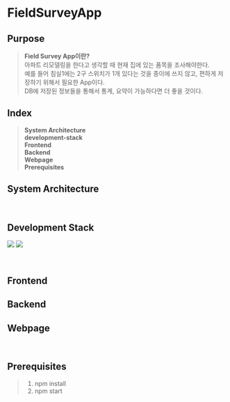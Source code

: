 # FieldSurveyApp

## Purpose
> <b>Field Survey App이란?</b><br>
> 아파트 리모델링을 한다고 생각할 때 현재 집에 있는 품목을 조사해야한다.<br>
> 예를 들어 침실1에는 2구 스위치가 1개 있다는 것을 종이에 쓰지 않고, 편하게 저장하기 위해서 필요한 App이다.<br>
> DB에 저장된 정보들을 통해서 통계, 요약이 가능하다면 더 좋을 것이다.<br>

## Index
> <b>System Architecture</b><br>
> <b>development-stack</b><br>
> <b>Frontend</b><br>
> <b>Backend</b><br>
> <b>Webpage</b><br>
> <b>Prerequisites</b><br>


## System Architecture

<br>

## Development Stack  
<p>
  <img src="https://img.shields.io/badge/React-61DAFB?style=flat-square&logo=React&logoColor=white">
  <img src="https://img.shields.io/badge/TypeScript-3178C6?style=flat-square&logo=TypeScript&logoColor=white">
</p>
<br>

## Frontend

## Backend

## Webpage
>
>
<br>

## Prerequisites
> 1. npm install
> 2. npm start
